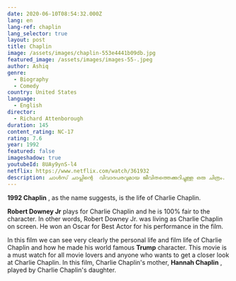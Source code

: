 ```yaml
---
date: 2020-06-10T08:54:32.000Z
lang: en
lang-ref: chaplin
lang_selector: true
layout: post
title: Chaplin
image: /assets/images/chaplin-553e4441b09db.jpg
featured_image: /assets/images/images-55-.jpeg
author: Ashiq
genre:
  - Biography
  - Comedy
country: United States
language:
  - English
director:
  - Richard Attenborough
duration: 145
content_rating: NC-17
rating: 7.6
year: 1992
featured: false
imageshadow: true
youtubeId: 8UAy9ynS-l4
netflix: https://www.netflix.com/watch/361932
description: ചാൾസ് ചാപ്ലിന്റെ  വിവാദപരവുമായ ജീവിതത്തെക്കുറിച്ചുള്ള ഒരു ചിത്രം.
---
```

**1992 Chaplin** , as the name suggests, is the life of Charlie Chaplin. 

**Robert Downey Jr**  plays for Charlie Chaplin and he is 100% fair to the character. In other words, Robert Downey Jr. was living as Charlie Chaplin on screen. He won an Oscar for Best Actor for his performance in the film. 

In this film we can see very clearly the personal life and film life of Charlie Chaplin and how he made his world famous  **Trump**  character. This movie is a must watch for all movie lovers and anyone who wants to get a closer look at Charlie Chaplin. In this film, Charlie Chaplin's mother,  **Hannah Chaplin** , played by Charlie Chaplin's daughter.